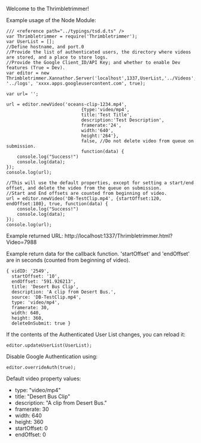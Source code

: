 Welcome to the Thrimbletrimmer!

Example usage of the Node Module:

```
/// <reference path="../typings/tsd.d.ts" />
var Thrimbletrimmer = require('Thrimbletrimmer');
var UserList = [];
//Define hostname, and port.0
//Provide the list of authenticated users, the directory where videos are stored, and a place to store logs.
//Provide the Google Client_ID/API Key; and whether to enable Dev features (True = Dev).
var editor = new Thrimbletrimmer.Xannathor.Server('localhost',1337,UserList,'../Videos', '../logs', 'xxxx.apps.googleusercontent.com', true);

var url= '';

url = editor.newVideo('oceans-clip-1234.mp4', 
							{type:'video/mp4',
							title:'Test Title',
							description:'Test Description',
							framerate:'24',
							width:'640',
							height:'264'}, 
							false, //Do not delete video from queue on submission.
							function(data) {
	console.log("Success!")
	console.log(data);
});
console.log(url);

//This will use the default properties, except for setting a start/end offset, and delete the video from the queue on submission.
//Start and End offsets are counted from beginning of video.
url = editor.newVideo('DB-TestClip.mp4', {startOffset:120, endOffset:180}, true, function(data) {
	console.log("Success!")
	console.log(data);
});
console.log(url);
```

Example returned URL:
http://localhost:1337/Thrimbletrimmer.html?Video=7988

Example return data for the callback function. 'startOffset' and 'endOffset' are in seconds (counted from beginning of video).
```
{ vidID: '2549',
  startOffset: '10',
  endOffset: '591.926213',
  title: 'Desert Bus Clip',
  description: 'A clip from Desert Bus.',
  source: 'DB-TestClip.mp4',
  type: 'video/mp4',
  framerate: 30,
  width: 640,
  height: 360,
  deleteOnSubmit: true }
 ```
  
If the contents of the Authenticated User List changes, you can reload it:
```
editor.updateUserList(UserList);
``` 
Disable Google Authentication using:
```
editor.overrideAuth(true);
```

Default video property values:
* type: "video/mp4"
* title: "Desert Bus Clip"
* description: "A clip from Desert Bus."
* framerate: 30
* width: 640
* height: 360
* startOffset: 0
* endOffset: 0
